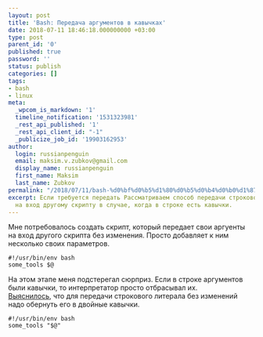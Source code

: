 ```yaml
---
layout: post
title: 'Bash: Передача аргументов в кавычках'
date: 2018-07-11 18:46:18.000000000 +03:00
type: post
parent_id: '0'
published: true
password: ''
status: publish
categories: []
tags:
- bash
- linux
meta:
  _wpcom_is_markdown: '1'
  timeline_notification: '1531323981'
  _rest_api_published: '1'
  _rest_api_client_id: "-1"
  _publicize_job_id: '19903162953'
author:
  login: russianpenguin
  email: maksim.v.zubkov@gmail.com
  display_name: russianpenguin
  first_name: Maksim
  last_name: Zubkov
permalink: "/2018/07/11/bash-%d0%bf%d0%b5%d1%80%d0%b5%d0%b4%d0%b0%d1%87%d0%b0-%d0%b0%d1%80%d0%b3%d1%83%d0%bc%d0%b5%d0%bd%d1%82%d0%be%d0%b2-%d0%b2-%d0%ba%d0%b0%d0%b2%d1%8b%d1%87%d0%ba%d0%b0%d1%85/"
excerpt: Если требуется передать Рассматриваем способ передачи строкового литерала
  на вход другому скрипту в случае, когда в строке есть кавычки.
---
```

Мне потребовалось создать скрипт, который передает свои аргуенты на вход другого скрипта без изменения. Просто добавляет к ним несколько своих параметров.

```shell
#!/usr/bin/env bash  
some_tools $@
```  
На этом этапе меня подстерегал сюрприз. Если в строке аргументов были кавычки, то интерпретатор просто отбрасывал их.  
[Выяснилось](https://unix.stackexchange.com/questions/243839/how-to-escape-single-or-double-quotes-when-passing-a-variable-to-bash-script), что для передачи строкового литерала без изменений надо обернуть его в двойные кавычки.

```shell
#!/usr/bin/env bash  
some_tools "$@"
```

